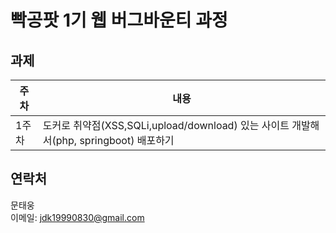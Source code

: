 # 빡공팟 1기 웹 버그바운티 과정

## 과제
| 주차 | 내용 |
|------|------|
| 1주차 | 도커로 취약점(XSS,SQLi,upload/download) 있는 사이트 개발해서(php, springboot) 배포하기 |


## 연락처
문태웅  
이메일: jdk19990830@gmail.com  
